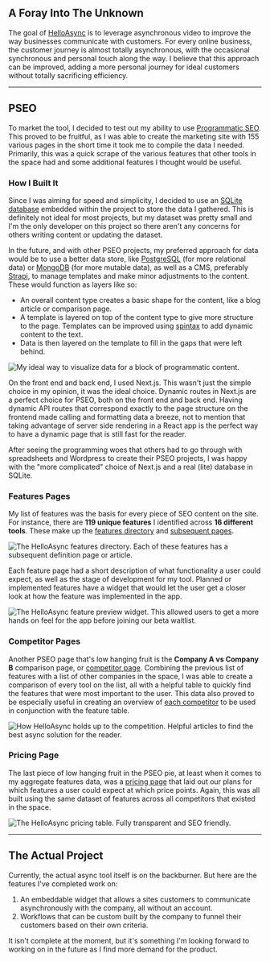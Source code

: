 ## A Foray Into The Unknown
The goal of [HelloAsync](https://www.helloasync.com "HelloAsync - The intuitive async solution for busy professionals") is to leverage asynchronous video to improve the way businesses communicate with customers. For every online business, the customer journey is almost totally asynchronous, with the occasional synchronous and personal touch along the way. I believe that this approach can be improved, adding a more personal journey for ideal customers without totally sacrificing efficiency.

***

## PSEO
To market the tool, I decided to test out my ability to use [Programmatic SEO](https://www.semrush.com/blog/programmatic-seo/ "Semrush article on the advantages of Programmatic SEO"). This proved to be fruitful, as I was able to create the marketing site with 155 various pages in the short time it took me to compile the data I needed. Primarily, this was a quick scrape of the various features that other tools in the space had and some additional features I thought would be useful.

### How I Built It
Since I was aiming for speed and simplicity, I decided to use an [SQLite database](https://www.sqlite.org/ "SQLite is a version of SQL that I was fine storing in my actual project because it takes up very little space but doesn't sacrifice performance to do so") embedded within the project to store the data I gathered. This is definitely not ideal for most projects, but my dataset was pretty small and I'm the only developer on this project so there aren't any concerns for others writing content or updating the dataset.

In the future, and with other PSEO projects, my preferred approach for data would be to use a better data store, like [PostgreSQL](https://www.postgresql.org/ "I like PostgreSQL") (for more relational data) or [MongoDB](https://www.mongodb.com/ "I'm a Javascript dev - of course I really like MongoDB") (for more mutable data), as well as a CMS, preferably [Strapi](https://strapi.io/ "Strapi is an amazing project that goes beyond your wildest CMS related dreams"), to manage templates and make minor adjustments to the content. These would function as layers like so:

- An overall content type creates a basic shape for the content, like a blog article or comparison page.
- A template is layered on top of the content type to give more structure to the page. Templates can be improved using [spintax](https://support.saleshandy.com/article/345-what-is-spintax-and-how-to-use-it "Spintax is a way to add dynamic content to your text") to add dynamic content to the text.
- Data is then layered on the template to fill in the gaps that were left behind.

![My ideal way to visualize data for a block of programmatic content.](/hello-async/ideal-pseo-structure.svg "My ideal way to visualize data for a block of programmatic content.")

On the front end and back end, I used Next.js. This wasn't just the simple choice in my opinion, it was the ideal choice. Dynamic routes in Next.js are a perfect choice for PSEO, both on the front end and back end. Having dynamic API routes that correspond exactly to the page structure on the frontend made calling and formatting data a breeze, not to mention that taking advantage of server side rendering in a React app is the perfect way to have a dynamic page that is still fast for the reader.

After seeing the programming woes that others had to go through with spreadsheets and Wordpress to create their PSEO projects, I was happy with the "more complicated" choice of Next.js and a real (lite) database in SQLite.

### Features Pages
My list of features was the basis for every piece of SEO content on the site. For instance, there are **119 unique features** I identified across **16 different tools**. These make up the [features directory](https://www.helloasync.com/features/ "The list of features I compiled for async tools") and [subsequent pages](https://www.helloasync.com/features/workflows "Here is an example feature page for the Workflow feature").

![The HelloAsync features directory. Each of these features has a subsequent definition page or article.](/hello-async/hello-async-features-page.png "The HelloAsync features directory. Each of these features has a subsequent definition page or article.")

Each feature page had a short description of what functionality a user could expect, as well as the stage of development for my tool. Planned or implemented features have a widget that would let the user get a closer look at how the feature was implemented in the app.

![The HelloAsync feature preview widget. This allowed users to get a more hands on feel for the app before joining our beta waitlist.](/hello-async/hello-async-feature-preview.png "The HelloAsync feature preview widget. This allowed users to get a more hands on feel for the app before joining our beta waitlist.")

### Competitor Pages
Another PSEO page that's low hanging fruit is the **Company A vs Company B** comparison page, or [competitor page](https://www.helloasync.com/compare/helloasync-vs-loom "An example comparing HelloAsync and Loom"). Combining the previous list of features with a list of other companies in the space, I was able to create a comparison of every tool on the list, all with a helpful table to quickly find the features that were most important to the user. This data also proved to be especially useful in creating an overview of [each competitor](https://www.helloasync.com/compare/ "The (partial) list of competitors in the space") to be used in conjunction with the feature table.

![How HelloAsync holds up to the competition. Helpful articles to find the best async solution for the reader.](/hello-async/hello-async-feature-comparison.png "How HelloAsync holds up to the competition. Helpful articles to find the best async solution for the reader.")

### Pricing Page
The last piece of low hanging fruit in the PSEO pie, at least when it comes to my aggregate features data, was a [pricing page](https://www.helloasync.com/pricing/ "The HelloAsync pricing page") that laid out our plans for which features a user could expect at which price points. Again, this was all built using the same dataset of features across all competitors that existed in the space.

![The HelloAsync pricing table. Fully transparent and SEO friendly.](/hello-async/hello-async-pricing-table.png "The HelloAsync pricing table. Fully transparent and SEO friendly.")

***

## The Actual Project

Currently, the actual async tool itself is on the backburner. But here are the features I've completed work on:

1. An embeddable widget that allows a sites customers to communicate asynchronously with the company, all without an account.
2. Workflows that can be custom built by the company to funnel their customers based on their own criteria.

It isn't complete at the moment, but it's something I'm looking forward to working on in the future as I find more demand for the product.